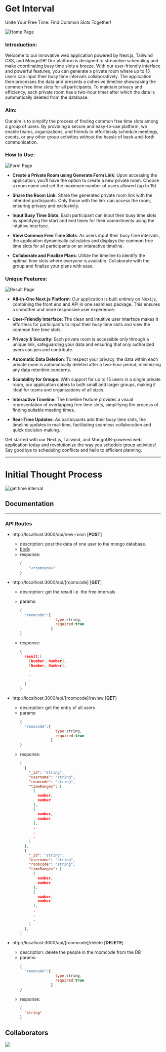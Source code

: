 # Get Interval

<p>Unite Your Free Time: Find Common Slots Together!</p>

![Home Page](https://github.com/coderKrysio/get-interval/assets/91840205/9b64386c-ae0b-4508-85a1-810e858031e3)

### Introduction:

Welcome to our innovative web application powered by Next.js, Tailwind CSS, and MongoDB! Our platform is designed to streamline scheduling and make coordinating busy time slots a breeze. With our user-friendly interface and powerful features, you can generate a private room where up to 15 users can input their busy time intervals collaboratively. The application then processes the data and presents a cohesive timeline showcasing the common free time slots for all participants. To maintain privacy and efficiency, each private room has a two-hour timer after which the data is automatically deleted from the database.

### Aim:

Our aim is to simplify the process of finding common free time slots among a group of users. By providing a secure and easy-to-use platform, we enable teams, organizations, and friends to effortlessly schedule meetings, events, or any other group activities without the hassle of back-and-forth communication.

### How to Use:

![Form Page](https://github.com/coderKrysio/get-interval/assets/91840205/5b5d73a8-3e69-4656-8ee6-e74c6269e3a3)

-   **Create a Private Room using Generate Form Link**: Upon accessing the application, you'll have the option to create a new private room. Choose a room name and set the maximum number of users allowed (up to 15).

-   **Share the Room Link**: Share the generated private room link with the intended participants. Only those with the link can access the room, ensuring privacy and exclusivity.

-   **Input Busy Time Slots**: Each participant can input their busy time slots by specifying the start and end times for their commitments using the intuitive interface.

-   **View Common Free Time Slots**: As users input their busy time intervals, the application dynamically calculates and displays the common free time slots for all participants on an interactive timeline.

-   **Collaborate and Finalize Plans**: Utilize the timeline to identify the optimal time slots where everyone is available. Collaborate with the group and finalize your plans with ease.

### Unique Features:

![Result Page](https://github.com/coderKrysio/get-interval/assets/91840205/c5cfe923-64e8-4094-a96b-4c70b44bc77d)

-   **All-in-One Next.js Platform**: Our application is built entirely on Next.js, combining the front end and API in one seamless package. This ensures a smoother and more responsive user experience.

-   **User-Friendly Interface**: The clean and intuitive user interface makes it effortless for participants to input their busy time slots and view the common free time slots.

-   **Privacy & Security**: Each private room is accessible only through a unique link, safeguarding your data and ensuring that only authorized users can join and contribute.

-   **Automatic Data Deletion**: To respect your privacy, the data within each private room is automatically deleted after a two-hour period, minimizing any data retention concerns.

-   **Scalability for Groups**: With support for up to 15 users in a single private room, our application caters to both small and larger groups, making it ideal for teams and organizations of all sizes.

-   **Interactive Timeline**: The timeline feature provides a visual representation of overlapping free time slots, simplifying the process of finding suitable meeting times.

-   **Real-Time Updates**: As participants add their busy time slots, the timeline updates in real-time, facilitating seamless collaboration and quick decision-making.

Get started with our Next.js, Tailwind, and MongoDB-powered web application today and revolutionize the way you schedule group activities! Say goodbye to scheduling conflicts and hello to efficient planning.

---

# Initial Thought Process

![get time interval](https://github.com/coderKrysio/get-interval/assets/119613110/94004a5d-e31d-41c2-8025-50ab49d335e5)


## Documentation

---

### **API Routes**

-   http://localhost:3000/api/new-room [**POST**]

    -   description: post the data of one user to the mongo database.
    -   [body](models/room.ts)
    -   response:
        ```js
        {
            "<roomcode>"
        }
        ```

-   http://localhost:3000/api/[roomcode] [**GET**]

    -   description: get the result i.e. the free intervals

    -   params:
        ```js
        {
          "roomcode":{
                        type:string,
                        required:true
                      }
        }
        ```
    -   response:
        ```json
        {
          result:[
            [Number, Number],
            [Number, Number],
            .
            .
            .
          ]
        }
        ```

-   http://localhost:3000/api/[roomcode]/review [**GET**]

    -   description: get the entry of all users
    -   params:
        ```js
        {
          "roomcode":{
                        type:string,
                        required:true
                      }
        }
        ```
    -   response:
        ```json
        [
          {
            "_id": "string",
            "username": "string",
            "roomcode": "string",
            "timeRanges": [
              [
                number,
                number
              ],
              [
                number,
                number
              ],
              .
              .
              .
            ]
          },
          {
            "_id": "string",
            "username": "string",
            "roomcode": "string",
            "timeRanges": [
              [
                number,
                number
              ],
              [
                number,
                number
              ],
              .
              .
              .
            ]
          },
        ]
        ```

-   http://localhost:3000/api/[roomcode]/delete [**DELETE**]

    -   description: delete the people in the roomcode from the DB
    -   params:
        ```js
        {
          "roomcode":{
                        type:string,
                        required:true
                      }
        }
        ```
    -   response:
        ```json
        {
          "string"
        }
        ```

## Collaborators

<a href = "https://github.com/coderKrysio/get-interval/contributors">
  <img src = "https://contrib.rocks/image?repo=coderKrysio/get-interval"/>
</a>
